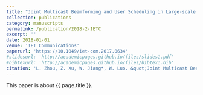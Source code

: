 ```yaml
---
title: "Joint Multicast Beamforming and User Scheduling in Large-scale Antenna System"
collection: publications
category: manuscripts
permalink: /publication/2018-2-IETC
excerpt: ''
date: 2018-01-01
venue: 'IET Communications'
paperurl: 'https://10.1049/iet-com.2017.0634'
#slidesurl: 'http://academicpages.github.io/files/slides1.pdf'
#bibtexurl: 'http://academicpages.github.io/files/bibtex1.bib'
citation: 'L. Zhou, Z. Xu, W. Jiang*, W. Luo. &quot;Joint Multicast Beamforming and User Scheduling in Large-scale Antenna System.&quot; <i>IET Communications</i>. 12(11):1307-1314, 2018. https://10.1049/iet-com.2017.0634.'
---
```


This paper is about {{ page.title }}.
